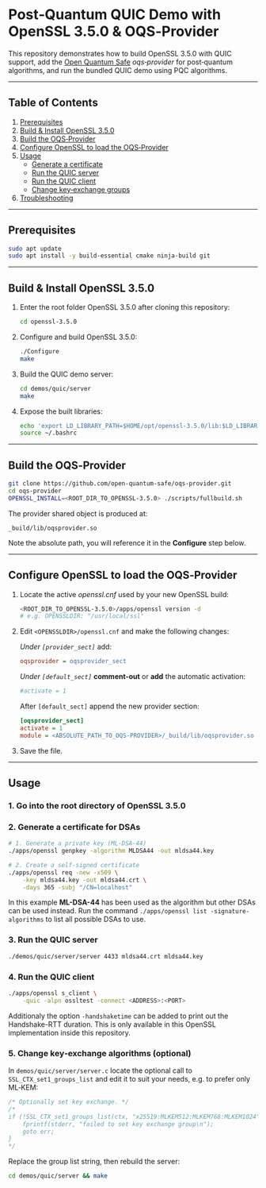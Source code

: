 # Post‑Quantum QUIC Demo with **OpenSSL 3.5.0** & **OQS‑Provider**

This repository demonstrates how to build OpenSSL 3.5.0 with QUIC support, add the [Open Quantum Safe](https://openquantumsafe.org) *oqs‑provider* for post‑quantum algorithms, and run the bundled QUIC demo using PQC algorithms.

---
## Table of Contents
1. [Prerequisites](#prerequisites)
2. [Build & Install OpenSSL 3.5.0](#build--install-openssl-350)
3. [Build the OQS‑Provider](#build-the-oqs-provider)
4. [Configure OpenSSL to load the OQS‑Provider](#configure-openssl-to-load-the-oqs-provider)
5. [Usage](#usage)
   * [Generate a certificate](#1-generate-a-certificate)
   * [Run the QUIC server](#2-run-the-quic-server)
   * [Run the QUIC client](#3-run-the-quic-client)
   * [Change key‑exchange groups](#4-change-key-exchange-algorithms)
6. [Troubleshooting](#troubleshooting)

---
## Prerequisites
```bash
sudo apt update
sudo apt install -y build-essential cmake ninja-build git
```

---
## Build & Install OpenSSL 3.5.0
1. Enter the root folder OpenSSL 3.5.0 after cloning this repository:
   ```bash
   cd openssl-3.5.0
   ```
2. Configure and build OpenSSL 3.5.0:
   ```bash
   ./Configure
   make
   ```
3. Build the QUIC demo server:
   ```bash
   cd demos/quic/server
   make
   ```
4. Expose the built libraries:
   ```bash
   echo 'export LD_LIBRARY_PATH=$HOME/opt/openssl-3.5.0/lib:$LD_LIBRARY_PATH' >> ~/.bashrc
   source ~/.bashrc
   ```

---
## Build the OQS‑Provider
```bash
git clone https://github.com/open-quantum-safe/oqs-provider.git
cd oqs-provider
OPENSSL_INSTALL=<ROOT_DIR_TO_OPENSSL-3.5.0> ./scripts/fullbuild.sh
```
The provider shared object is produced at:
```
_build/lib/oqsprovider.so
```
Note the absolute path, you will reference it in the **Configure** step below.

---
## Configure OpenSSL to load the OQS‑Provider
1. Locate the active *openssl.cnf* used by your new OpenSSL build:
   ```bash
   <ROOT_DIR_TO_OPENSSL-3.5.0>/apps/openssl version -d
   # e.g. OPENSSLDIR: "/usr/local/ssl"
   ```
2. Edit `<OPENSSLDIR>/openssl.cnf` and make the following changes:

   *Under `[provider_sect]`* add:
   ```ini
   oqsprovider = oqsprovider_sect
   ```
   
   *Under `[default_sect]`* **comment‑out** or **add** the automatic activation:
   ```ini
   #activate = 1
   ```
   
   After `[default_sect]` append the new provider section:
   ```ini
   [oqsprovider_sect]
   activate = 1
   module = <ABSOLUTE_PATH_TO_OQS-PROVIDER>/_build/lib/oqsprovider.so
   ```
3. Save the file.

---
## Usage
### 1. Go into the root directory of OpenSSL 3.5.0
### 2. Generate a certificate for DSAs
```bash
# 1. Generate a private key (ML‑DSA‑44)
./apps/openssl genpkey -algorithm MLDSA44 -out mldsa44.key

# 2. Create a self‑signed certificate
./apps/openssl req -new -x509 \
    -key mldsa44.key -out mldsa44.crt \
    -days 365 -subj "/CN=localhost"
```
In this example **ML-DSA-44** has been used as the algorithm but other DSAs can be used instead. Run the command `./apps/openssl list -signature-algorithms` to list all possible DSAs to use.

### 3. Run the QUIC server
```bash
./demos/quic/server/server 4433 mldsa44.crt mldsa44.key
```

### 4. Run the QUIC client
```bash
./apps/openssl s_client \
    -quic -alpn ossltest -connect <ADDRESS>:<PORT>
```
Additionaly the option `-handshaketime` can be added to print out the Handshake-RTT duration. This is only available in this OpenSSL implementation inside this repository.

### 5. Change key‑exchange algorithms (optional)
In `demos/quic/server/server.c` locate the optional call to `SSL_CTX_set1_groups_list` and edit it to suit your needs, e.g. to prefer only ML‑KEM:
```c
/* Optionally set key exchange. */
/*
if (!SSL_CTX_set1_groups_list(ctx, "x25519:MLKEM512:MLKEM768:MLKEM1024")) {
    fprintf(stderr, "failed to set key exchange group\n");
    goto err;
}
*/
```
Replace the group list string, then rebuild the server:
```bash
cd demos/quic/server && make
```

